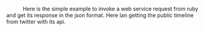            Here is the simple example to invoke a web service request from ruby and get its response in the json format. Here Ian getting the public timeline from twitter with its api.  
  

